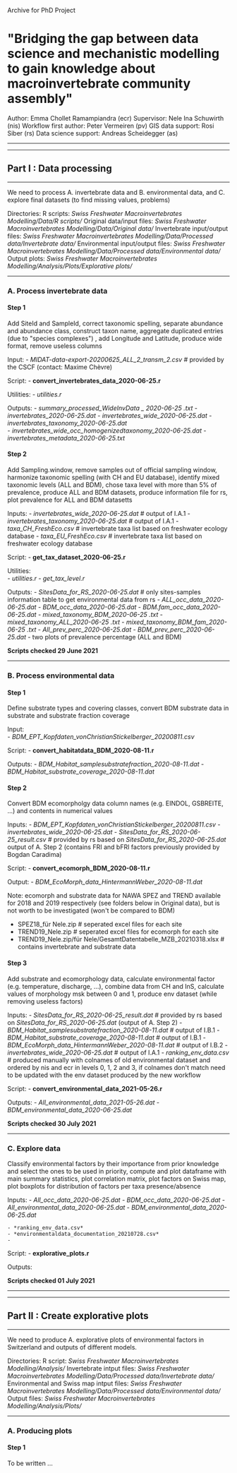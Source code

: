 Archive for PhD Project

# "Bridging the gap between data science and mechanistic modelling to gain knowledge about macroinvertebrate community assembly"

Author: Emma Chollet Ramampiandra (ecr)
Supervisor: Nele Ina Schuwirth (nis)
Workflow first author: Peter Vermeiren (pv)
GIS data support: Rosi Siber (rs)
Data science support: Andreas Scheidegger (as)

-----------------------------------------------------------------------------------------------------------------------------------
-----------------------------------------------------------------------------------------------------------------------------------

## Part I : Data processing

-----------------------------------------------------------------------------------------------------------------------------------

We need to process  A. invertebrate data and B. environmental data, and C. explore final datasets (to find missing values, problems)

Directories:
R scripts: *Swiss Freshwater Macroinvertebrates Modelling/Data/R scripts/*
Original data/input files: *Swiss Freshwater Macroinvertebrates Modelling/Data/Original data/*
Invertebrate input/output files: *Swiss Freshwater Macroinvertebrates Modelling/Data/Processed data/Invertebrate data/*
Environmental input/output files: *Swiss Freshwater Macroinvertebrates Modelling/Data/Processed data/Environmental data/*
Output plots: *Swiss Freshwater Macroinvertebrates Modelling/Analysis/Plots/Explorative plots/*

-----------------------------------------------------------------------------------------------------------------------------------

### A. Process invertebrate data

#### Step 1
Add SiteId and SampleId, correct taxonomic spelling, separate abundance and abundance class, construct taxon name, 
aggregate duplicated entries (due to "species complexes") ,
add Longitude and Latitude, produce wide format, remove useless columns

Input:
	- *MIDAT-data-export-20200625_ALL_2_transm_2.csv*   # provided by the CSCF (contact: Maxime Chèvre)

Script:
	- **convert_invertebrates_data_2020-06-25.r**

Utilities:
	- *utilities.r*

Outputs:
	- *summary_processed_WideInvData _ 2020-06-25 .txt*
	- *invertebrates_2020-06-25.dat*
	- *invertebrates_wide_2020-06-25.dat*
	- *invertebrates_taxonomy_2020-06-25.dat*  
	- *invertebrates_wide_occ_homogenizedtaxonomy_2020-06-25.dat*
	- *invertebrates_metadata_2020-06-25.txt*

#### Step 2
Add Sampling.window, remove samples out of official sampling window, harmonize taxonomic spelling (with CH and EU database),
identify mixed taxonomic levels (ALL and BDM), chose taxa level with more than 5% of prevalence, produce ALL and BDM datasets,
produce information file for rs, plot  prevalence for ALL and BDM datasetts

Inputs:	
	- *invertebrates_wide_2020-06-25.dat*    # output of I.A.1
	- *invertebrates_taxonomy_2020-06-25.dat*    # output of I.A.1
	- *taxa_CH_FreshEco.csv*    #  invertebrate taxa list based on freshwater ecology database
	- *taxa_EU_FreshEco.csv*    #  invertebrate taxa list based on freshwater ecology database
	
Script:	
	- **get_tax_dataset_2020-06-25.r**

Utilities:	
	- *utilities.r*
	- *get_tax_level.r*
	
Outputs:
	- *SitesData_for_RS_2020-06-25.dat*    # only sites-samples information table to get environmental data from rs
	- *ALL_occ_data_2020-06-25.dat*
	- *BDM_occ_data_2020-06-25.dat*
	- *BDM.fam_occ_data_2020-06-25.dat*
	- *mixed_taxonomy_BDM_2020-06-25 .txt*
	- *mixed_taxonomy_ALL_2020-06-25 .txt*
	- *mixed_taxonomy_BDM_fam_2020-06-25 .txt*
	- *All_prev_perc_2020-06-25.dat*
	- *BDM_prev_perc_2020-06-25.dat*
	- two plots of prevalence percentage (ALL and BDM)

**Scripts checked 29 June 2021**

-----------------------------------------------------------------------------------------------------------------------------------

### B. Process environmental data

#### Step 1
Define substrate types and covering classes, convert BDM substrate data in substrate and substrate fraction coverage 

Input:	
	- *BDM_EPT_Kopfdaten_vonChristianStickelberger_20200811.csv*

Script:	
	- **convert_habitatdata_BDM_2020-08-11.r**

Outputs:
	- *BDM_Habitat_samplesubstratefraction_2020-08-11.dat*
	- *BDM_Habitat_substrate_coverage_2020-08-11.dat*

#### Step 2
Convert BDM ecomorpholgy data column names (e.g. EINDOL, GSBREITE, ...) and contents in numerical values

Inputs:	
	- *BDM_EPT_Kopfdaten_vonChristianStickelberger_20200811.csv*
	- *invertebrates_wide_2020-06-25.dat*
	- *SitesData_for_RS_2020-06-25_result.csv* # provided by rs based on *SitesData_for_RS_2020-06-25.dat* output of A. Step 2 
				(contains FRI and bFRI factors previously provided by Bogdan Caradima)

Script:	
	- **convert_ecomorph_BDM_2020-08-11.r**

Output:	
	- *BDM_EcoMorph_data_HintermannWeber_2020-08-11.dat*

Note: ecomorph and substrate data for NAWA SPEZ and TREND available for 2018 and 2019 respectively (see folders below in Original data), 
but is not worth to be investigated (won't be compared to BDM)
- SPEZ18_für Nele.zip    # seperated excel files for each site
- TREND19_Nele.zip    # seperated excel files for ecomorph for each site 
- TREND19_Nele.zip/für Nele/GesamtDatentabelle_MZB_20210318.xlsx    # contains invertebrate and substrate data

#### Step 3
Add substrate and ecomorphology data, calculate environmental factor (e.g. temperature, discharge, ...), 
combine data from CH and InS, calculate values of morphology msk between 0 and 1, produce env dataset (while removing useless factors)

Inputs:	
	- *SitesData_for_RS_2020-06-25_result.dat*    # provided by rs based on *SitesData_for_RS_2020-06-25.dat* (output of A. Step 2)
	- *BDM_Habitat_samplesubstratefraction_2020-08-11.dat*    # output of I.B.1
	- *BDM_Habitat_substrate_coverage_2020-08-11.dat*    # output of I.B.1
	- *BDM_EcoMorph_data_HintermannWeber_2020-08-11.dat*    # output of I.B.2
	- *invertebrates_wide_2020-06-25.dat*    # output of I.A.1
	- *ranking_env_data.csv*    # produced manually with colnames of old environmental dataset and ordered by nis and ecr in levels 0, 1, 2 and 3, 
				if colnames don't match need to be updated with the env dataset produced by the new workflow

Script:	
	- **convert_environmental_data_2021-05-26.r**

Outputs:
	- *All_environmental_data_2021-05-26.dat*
	- *BDM_environmental_data_2020-06-25.dat*

**Scripts checked 30 July 2021**

-----------------------------------------------------------------------------------------------------------------------------------

### C. Explore data
Classify environmental factors by their importance from prior knowledge and select the ones to be used in priority, compute and plot dataframe with main summary statistics, plot correlation matrix, plot factors on Swiss map, plot boxplots for distribution of factors per taxa presence/absence

Inputs:	
	- *All_occ_data_2020-06-25.dat*
	- *BDM_occ_data_2020-06-25.dat*
	- *All_environmental_data_2020-06-25.dat*
	- *BDM_environmental_data_2020-06-25.dat*

	- *ranking_env_data.csv*
	- *environmentaldata_documentation_20210728.csv*
	- 

Script:
	- **explorative_plots.r**

Outputs:



**Scripts checked 01 July 2021**

-----------------------------------------------------------------------------------------------------------------------------------
-----------------------------------------------------------------------------------------------------------------------------------

## Part II : Create explorative plots

-----------------------------------------------------------------------------------------------------------------------------------

We need to produce A. explorative plots of environmental factors in Switzerland 
and outputs of different models.

Directories:
R script: *Swiss Freshwater Macroinvertebrates Modelling/Analysis/*
Invertebrate intput files: *Swiss Freshwater Macroinvertebrates Modelling/Data/Processed data/Invertebrate data/*
Environmental and Swiss map intput files: *Swiss Freshwater Macroinvertebrates Modelling/Data/Processed data/Environmental data/*
Output files: *Swiss Freshwater Macroinvertebrates Modelling/Analysis/Plots/*

-----------------------------------------------------------------------------------------------------------------------------------

### A. Producing plots

#### Step 1
To be written ...